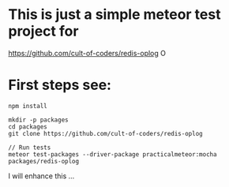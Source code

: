 # This is just a simple meteor test project for 
https://github.com/cult-of-coders/redis-oplog
O
# First steps see:

    npm install

    mkdir -p packages
    cd packages
    git clone https://github.com/cult-of-coders/redis-oplog

    // Run tests
    meteor test-packages --driver-package practicalmeteor:mocha packages/redis-oplog


I will enhance this ...

